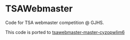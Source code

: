 # TSAWebmaster
Code for TSA webmaster competition @ GJHS.

This code is ported to [tsawebmaster-master-cyzopwlim6](https://tsawebmaster.herokuapp.com)
